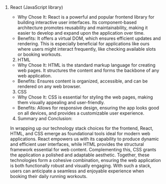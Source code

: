1. React (JavaScript library)

   - Why Chose It: React is a powerful and popular frontend library for building interactive user interfaces. Its component-based architecture promotes reusability and maintainability, making it easier to develop and expand upon the application over time.
   - Benefits: It offers a virtual DOM, which ensures efficient updates and rendering. This is especially beneficial for applications like ours where users might interact frequently, like checking available slots or booking workouts.

   2. HTML

   - Why Chose It: HTML is the standard markup language for creating web pages. It structures the content and forms the backbone of any web application.
   - Benefits: Ensures content is organized, accessible, and can be rendered on any web browser.

   3. CSS

   - Why Chose It: CSS is essential for styling the web pages, making them visually appealing and user-friendly.
   - Benefits: Allows for responsive design, ensuring the app looks good on all devices, and provides a customizable user experience.

   4. Summary and Conclusion:

   In wrapping up our technology stack choices for the frontend, React, HTML, and CSS emerge as foundational tools ideal for modern web applications. React empowers us with its capability to produce dynamic and efficient user interfaces, while HTML provides the structural framework essential for web content. Complementing this, CSS grants the application a polished and adaptable aesthetic. Together, these technologies form a cohesive combination, ensuring the web application is both functionally robust and visually engaging. With such a stack, users can anticipate a seamless and enjoyable experience when booking their daily running workouts.
